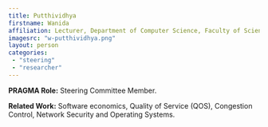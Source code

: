 ```yaml
---
title: Putthividhya
firstname: Wanida
affiliation: Lecturer, Department of Computer Science, Faculty of Science and Technology, Thammasat University
imagesrc: "w-putthividhya.png"
layout: person
categories:
 - "steering"
 - "researcher"
---
```


**PRAGMA Role:** Steering Committee Member.  

**Related Work:** Software economics, Quality of Service (QOS), Congestion Control, Network Security and Operating Systems.

